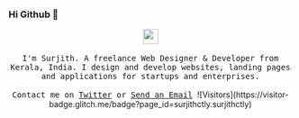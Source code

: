 ### Hi Github 👋

<p align="center">
  <img src="https://user-images.githubusercontent.com/5679180/79618120-0daffb80-80be-11ea-819e-d2b0fa904d07.gif" width="27px">
  <br><br>
  <samp>
I'm Surjith. A freelance Web Designer & Developer from Kerala, India. I design and develop websites, landing pages and applications for startups and enterprises. 
     <br><br>Contact me on <a href="https://twitter.com/surjithctly">Twitter</a> or <a href="mailto&#58;m&#97;i&#108;&#64;su&#114;&#106;&#105;&#116;&#37;68%63tly&#46;i%6E">Send an Email</a>
  </samp>
![Visitors](https://visitor-badge.glitch.me/badge?page_id=surjithctly.surjithctly)
</p>

<!--
**surjithctly/surjithctly** is a ✨ _special_ ✨ repository because its `README.md` (this file) appears on your GitHub profile.

Here are some ideas to get you started:

- 🔭 I’m currently working on ...
- 🌱 I’m currently learning ...
- 👯 I’m looking to collaborate on ...
- 🤔 I’m looking for help with ...
- 💬 Ask me about ...
- 📫 How to reach me: ...
- 😄 Pronouns: ...
- ⚡ Fun fact: ...
-->
